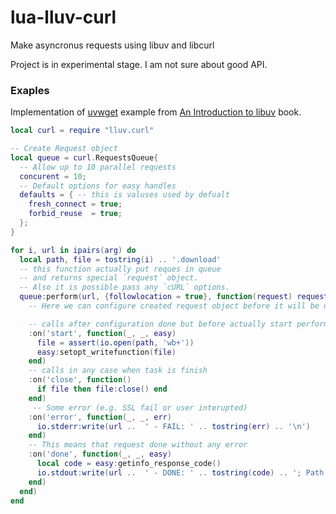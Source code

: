 # lua-lluv-curl
Make asyncronus requests using libuv and libcurl

Project is in experimental stage. I am not sure about good API.

### Exaples

Implementation of [uvwget](http://nikhilm.github.io/uvbook/utilities.html#external-i-o-with-polling)
example from [An Introduction to libuv](http://nikhilm.github.io/uvbook/index.html) book.

```Lua
local curl = require "lluv.curl"

-- Create Request object
local queue = curl.RequestsQueue{
  -- Allow up to 10 parallel requests
  concurent = 10;
  -- Default options for easy handles
  defaults = { -- this is valuses used by defualt
    fresh_connect = true;
    forbid_reuse  = true;
  };
}

for i, url in ipairs(arg) do
  local path, file = tostring(i) .. '.download'
  -- this function actually put reques in queue
  -- and returns special `request` object.
  -- Also it is possible pass any `cURL` options.
  queue:perform(url, {followlocation = true}, function(request) request
    -- Here we can configure created request object before it will be used

    -- calls after configuration done but before actually start perform
    :on('start', function(_, _, easy)
      file = assert(io.open(path, 'wb+'))
      easy:setopt_writefunction(file)
    end)
    -- calls in any case when task is finish
    :on('close', function()
      if file then file:close() end
    end)
     -- Some error (e.g. SSL fail or user interupted)
    :on('error', function(_, _, err)
      io.stderr:write(url ..  ' - FAIL: ' .. tostring(err) .. '\n')
    end)
    -- This means that request done without any error
    :on('done', function(_, _, easy)
      local code = easy:getinfo_response_code()
      io.stdout:write(url ..  ' - DONE: ' .. tostring(code) .. '; Path: ' ..path .. '\n')
    end)
  end)
end
```
